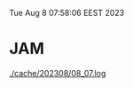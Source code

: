 Tue Aug  8 07:58:06 EEST 2023
# JAM
<a href='./cache/202308/08_07.log'>./cache/202308/08_07.log</a>
